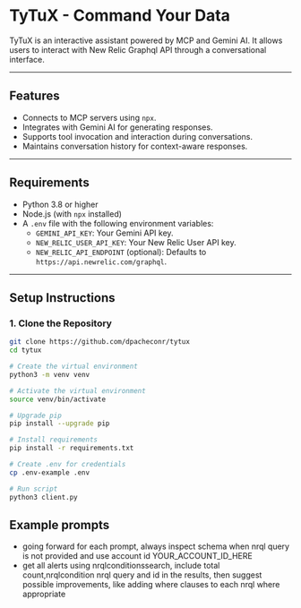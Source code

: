 # TyTuX - Command Your Data

TyTuX is an interactive assistant powered by MCP and Gemini AI.
It allows users to interact with New Relic Graphql API through a conversational interface.

---

## Features
- Connects to MCP servers using `npx`.
- Integrates with Gemini AI for generating responses.
- Supports tool invocation and interaction during conversations.
- Maintains conversation history for context-aware responses.

---

## Requirements
- Python 3.8 or higher
- Node.js (with `npx` installed)
- A `.env` file with the following environment variables:
  - `GEMINI_API_KEY`: Your Gemini API key.
  - `NEW_RELIC_USER_API_KEY`: Your New Relic User API key.
  - `NEW_RELIC_API_ENDPOINT` (optional): Defaults to `https://api.newrelic.com/graphql`.

---

## Setup Instructions

### 1. Clone the Repository
```bash
git clone https://github.com/dpacheconr/tytux
cd tytux

# Create the virtual environment
python3 -m venv venv

# Activate the virtual environment
source venv/bin/activate

# Upgrade pip
pip install --upgrade pip

# Install requirements
pip install -r requirements.txt

# Create .env for credentials 
cp .env-example .env

# Run script
python3 client.py
```

## Example prompts

- going forward for each prompt, always inspect schema when nrql query is not provided and use account id YOUR_ACCOUNT_ID_HERE
- get all alerts using nrqlconditionssearch, include total count,nrqlcondition nrql query and id in the results, then suggest possible improvements, like adding where clauses to each nrql where appropriate